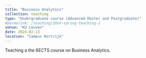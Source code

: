 ```yaml
---
title: "Business Analytics"
collection: teaching
type: "Undergraduate course (Advanced Master and Postgraduate)"
#permalink: /teaching/2014-spring-teaching-1
venue: "KU Leuven"
date: 2024-02-13
location: "Campus Kortrijk"
---
```


Teaching a the 6ECTS course on Business Analytics.